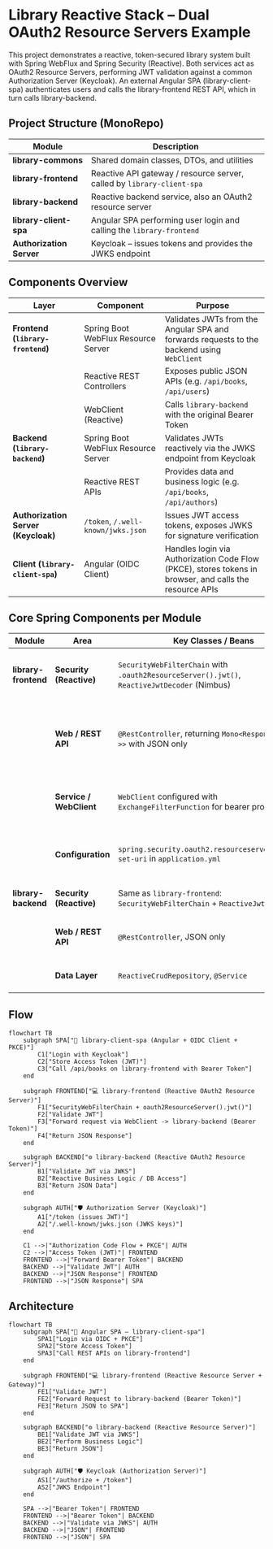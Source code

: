 # Library Reactive Stack – Dual OAuth2 Resource Servers Example
This project demonstrates a reactive, token-secured library system built with Spring WebFlux and Spring Security (Reactive).
Both services act as OAuth2 Resource Servers, performing JWT validation against a common Authorization Server (Keycloak).
An external Angular SPA (library-client-spa) authenticates users and calls the library-frontend REST API, which in turn calls library-backend.

## Project Structure (MonoRepo)
| Module                   | Description                                                            |
| ------------------------ | ---------------------------------------------------------------------- |
| **library-commons**      | Shared domain classes, DTOs, and utilities                             |
| **library-frontend**     | Reactive API gateway / resource server, called by `library-client-spa` |
| **library-backend**      | Reactive backend service, also an OAuth2 resource server               |
| **library-client-spa**   | Angular SPA performing user login and calling the `library-frontend`   |
| **Authorization Server** | Keycloak – issues tokens and provides the JWKS endpoint                |

## Components Overview
| Layer                               | Component                           | Purpose                                                                                                 |
| ----------------------------------- | ----------------------------------- | ------------------------------------------------------------------------------------------------------- |
| **Frontend (`library-frontend`)**   | Spring Boot WebFlux Resource Server | Validates JWTs from the Angular SPA and forwards requests to the backend using `WebClient`              |
|                                     | Reactive REST Controllers           | Exposes public JSON APIs (e.g. `/api/books`, `/api/users`)                                              |
|                                     | WebClient (Reactive)                | Calls `library-backend` with the original Bearer Token                                                  |
| **Backend (`library-backend`)**     | Spring Boot WebFlux Resource Server | Validates JWTs reactively via the JWKS endpoint from Keycloak                                           |
|                                     | Reactive REST APIs                  | Provides data and business logic (e.g. `/api/books`, `/api/authors`)                                    |
| **Authorization Server (Keycloak)** | `/token`, `/.well-known/jwks.json`  | Issues JWT access tokens, exposes JWKS for signature verification                                       |
| **Client (`library-client-spa`)**   | Angular (OIDC Client)               | Handles login via Authorization Code Flow (PKCE), stores tokens in browser, and calls the resource APIs |

## Core Spring Components per Module
| Module               | Area                    | Key Classes / Beans                                                                          | Purpose                                              |
| -------------------- | ----------------------- | -------------------------------------------------------------------------------------------- | ---------------------------------------------------- |
| **library-frontend** | **Security (Reactive)** | `SecurityWebFilterChain` with `.oauth2ResourceServer().jwt()`, `ReactiveJwtDecoder` (Nimbus) | Validates JWTs sent from the Angular SPA             |
|                      | **Web / REST API**      | `@RestController`, returning `Mono<ResponseEntity<?>>` with JSON only                        | Handles REST endpoints and forwards calls to backend |
|                      | **Service / WebClient** | `WebClient` configured with `ExchangeFilterFunction` for bearer propagation                  | Forwards requests and tokens to `library-backend`    |
|                      | **Configuration**       | `spring.security.oauth2.resourceserver.jwt.jwk-set-uri` in `application.yml`                 | Configures JWKS endpoint for token validation        |
| **library-backend**  | **Security (Reactive)** | Same as `library-frontend`: `SecurityWebFilterChain` + `ReactiveJwtDecoder`                  | Validates tokens reactively                          |
|                      | **Web / REST API**      | `@RestController`, JSON only                                                                 | Exposes protected REST endpoints                     |
|                      | **Data Layer**          | `ReactiveCrudRepository`, `@Service`                                                         | Reactive persistence via R2DBC                       |

## Flow
```mermaid
flowchart TB
    subgraph SPA["🧭 library-client-spa (Angular + OIDC Client + PKCE)"]
        C1["Login with Keycloak"]
        C2["Store Access Token (JWT)"]
        C3["Call /api/books on library-frontend with Bearer Token"]
    end

    subgraph FRONTEND["💻 library-frontend (Reactive OAuth2 Resource Server)"]
        F1["SecurityWebFilterChain + oauth2ResourceServer().jwt()"]
        F2["Validate JWT"]
        F3["Forward request via WebClient -> library-backend (Bearer Token)"]
        F4["Return JSON Response"]
    end

    subgraph BACKEND["⚙️ library-backend (Reactive OAuth2 Resource Server)"]
        B1["Validate JWT via JWKS"]
        B2["Reactive Business Logic / DB Access"]
        B3["Return JSON Data"]
    end

    subgraph AUTH["🛡️ Authorization Server (Keycloak)"]
        A1["/token (issues JWT)"]
        A2["/.well-known/jwks.json (JWKS keys)"]
    end

    C1 -->|"Authorization Code Flow + PKCE"| AUTH
    C2 -->|"Access Token (JWT)"| FRONTEND
    FRONTEND -->|"Forward Bearer Token"| BACKEND
    BACKEND -->|"Validate JWT"| AUTH
    BACKEND -->|"JSON Response"| FRONTEND
    FRONTEND -->|"JSON Response"| SPA

```
## Architecture
```mermaid
flowchart TB
    subgraph SPA["🧭 Angular SPA – library-client-spa"]
        SPA1["Login via OIDC + PKCE"]
        SPA2["Store Access Token"]
        SPA3["Call REST APIs on library-frontend"]
    end

    subgraph FRONTEND["💻 library-frontend (Reactive Resource Server + Gateway)"]
        FE1["Validate JWT"]
        FE2["Forward Request to library-backend (Bearer Token)"]
        FE3["Return JSON to SPA"]
    end

    subgraph BACKEND["⚙️ library-backend (Reactive Resource Server)"]
        BE1["Validate JWT via JWKS"]
        BE2["Perform Business Logic"]
        BE3["Return JSON"]
    end

    subgraph AUTH["🛡️ Keycloak (Authorization Server)"]
        AS1["/authorize + /token"]
        AS2["JWKS Endpoint"]
    end

    SPA -->|"Bearer Token"| FRONTEND
    FRONTEND -->|"Bearer Token"| BACKEND
    BACKEND -->|"Validate via JWKS"| AUTH
    BACKEND -->|"JSON"| FRONTEND
    FRONTEND -->|"JSON"| SPA

```
